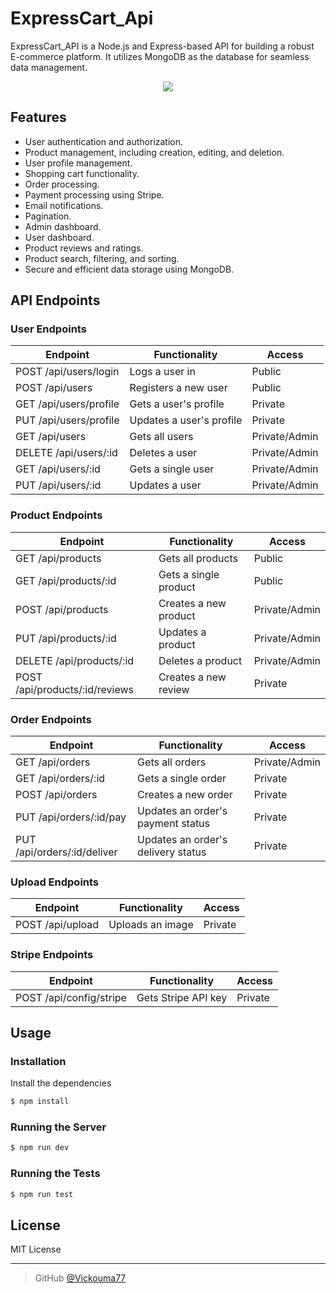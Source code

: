 # ExpressCart_Api
ExpressCart_API is a Node.js and Express-based API for building a robust E-commerce platform. It utilizes MongoDB as the database for seamless data management.

<p align="center">
    <img src="https://img.shields.io/github/repo-size/Vickouma77/ExpressCart_Api" />
</p>

## Features 

* User authentication and authorization.
* Product management, including creation, editing, and deletion.
* User profile management.
* Shopping cart functionality.
* Order processing.
* Payment processing using Stripe.
* Email notifications.
* Pagination.
* Admin dashboard.
* User dashboard.
* Product reviews and ratings.
* Product search, filtering, and sorting.
* Secure and efficient data storage using MongoDB.

## API Endpoints 

### User Endpoints

| Endpoint | Functionality | Access |
| --- | --- | --- |
| POST /api/users/login | Logs a user in | Public |
| POST /api/users | Registers a new user | Public |
| GET /api/users/profile | Gets a user's profile | Private |
| PUT /api/users/profile | Updates a user's profile | Private |
| GET /api/users | Gets all users | Private/Admin |
| DELETE /api/users/:id | Deletes a user | Private/Admin |
| GET /api/users/:id | Gets a single user | Private/Admin |
| PUT /api/users/:id | Updates a user | Private/Admin |

### Product Endpoints

| Endpoint | Functionality | Access |
| --- | --- | --- |
| GET /api/products | Gets all products | Public |
| GET /api/products/:id | Gets a single product | Public |
| POST /api/products | Creates a new product | Private/Admin |
| PUT /api/products/:id | Updates a product | Private/Admin |
| DELETE /api/products/:id | Deletes a product | Private/Admin |
| POST /api/products/:id/reviews | Creates a new review | Private |

### Order Endpoints

| Endpoint | Functionality | Access |
| --- | --- | --- |
| GET /api/orders | Gets all orders | Private/Admin |
| GET /api/orders/:id | Gets a single order | Private |
| POST /api/orders | Creates a new order | Private |
| PUT /api/orders/:id/pay | Updates an order's payment status | Private |
| PUT /api/orders/:id/deliver | Updates an order's delivery status | Private |

### Upload Endpoints

| Endpoint | Functionality | Access |
| --- | --- | --- |
| POST /api/upload | Uploads an image | Private |

### Stripe Endpoints

| Endpoint | Functionality | Access |
| --- | --- | --- |
| POST /api/config/stripe | Gets Stripe API key | Private |

## Usage

### Installation

Install the dependencies

```sh
$ npm install
```

### Running the Server

```sh
$ npm run dev
```

### Running the Tests

```sh
$ npm run test
```


## License

MIT License

---

> GitHub [@Vickouma77](https://github.com/Vickouma77)
